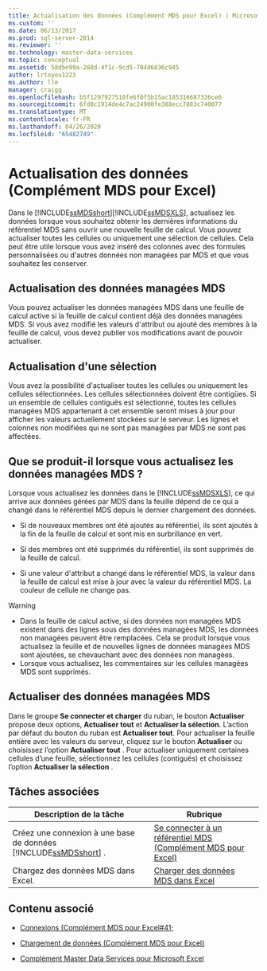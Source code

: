 ```yaml
---
title: Actualisation des données (Complément MDS pour Excel) | Microsoft Docs
ms.custom: ''
ms.date: 06/13/2017
ms.prod: sql-server-2014
ms.reviewer: ''
ms.technology: master-data-services
ms.topic: conceptual
ms.assetid: 58dbe99a-288d-4f1c-9cd5-704d6836c945
author: lrtoyou1223
ms.author: lle
manager: craigg
ms.openlocfilehash: b5f1297927510fe6f0f5b15ac185316687326ce6
ms.sourcegitcommit: 6fd8c1914de4c7ac24900fe388ecc7883c740077
ms.translationtype: MT
ms.contentlocale: fr-FR
ms.lasthandoff: 04/26/2020
ms.locfileid: "65482749"
---
```

# <a name="refreshing-data-mds-add-in-for-excel"></a>Actualisation des données (Complément MDS pour Excel)
  Dans le [!INCLUDE[ssMDSshort](../../includes/ssmdsshort-md.md)][!INCLUDE[ssMDSXLS](../../includes/ssmdsxls-md.md)], actualisez les données lorsque vous souhaitez obtenir les dernières informations du référentiel MDS sans ouvrir une nouvelle feuille de calcul. Vous pouvez actualiser toutes les cellules ou uniquement une sélection de cellules. Cela peut être utile lorsque vous avez inséré des colonnes avec des formules personnalisées ou d'autres données non managées par MDS et que vous souhaitez les conserver.  
  
## <a name="when-you-can-refresh-mds-managed-data"></a>Actualisation des données managées MDS  
 Vous pouvez actualiser les données managées MDS dans une feuille de calcul active si la feuille de calcul contient déjà des données managées MDS. Si vous avez modifié les valeurs d'attribut ou ajouté des membres à la feuille de calcul, vous devez publier vos modifications avant de pouvoir actualiser.  
  
## <a name="refreshing-a-selection"></a>Actualisation d'une sélection  
 Vous avez la possibilité d'actualiser toutes les cellules ou uniquement les cellules sélectionnées. Les cellules sélectionnées doivent être contigües. Si un ensemble de cellules contiguës est sélectionné, toutes les cellules managées MDS appartenant à cet ensemble seront mises à jour pour afficher les valeurs actuellement stockées sur le serveur. Les lignes et colonnes non modifiées qui ne sont pas managées par MDS ne sont pas affectées.  
  
## <a name="what-happens-when-you-refresh-mds-managed-data"></a>Que se produit-il lorsque vous actualisez les données managées MDS ?  
 Lorsque vous actualisez les données dans le [!INCLUDE[ssMDSXLS](../../includes/ssmdsxls-md.md)], ce qui arrive aux données gérées par MDS dans la feuille dépend de ce qui a changé dans le référentiel MDS depuis le dernier chargement des données.  
  
-   Si de nouveaux membres ont été ajoutés au référentiel, ils sont ajoutés à la fin de la feuille de calcul et sont mis en surbrillance en vert.  
  
-   Si des membres ont été supprimés du référentiel, ils sont supprimés de la feuille de calcul.  
  
-   Si une valeur d'attribut a changé dans le référentiel MDS, la valeur dans la feuille de calcul est mise à jour avec la valeur du référentiel MDS. La couleur de cellule ne change pas.  
  
> [!WARNING]
>  -   Dans la feuille de calcul active, si des données non managées MDS existent dans des lignes sous des données managées MDS, les données non managées peuvent être remplacées. Cela se produit lorsque vous actualisez la feuille et de nouvelles lignes de données managées MDS sont ajoutées, se chevauchant avec des données non managées.  
> -   Lorsque vous actualisez, les commentaires sur les cellules managées MDS sont supprimés.  
  
## <a name="how-to-refresh-mds-managed-data"></a>Actualiser des données managées MDS  
 Dans le groupe **Se connecter et charger** du ruban, le bouton **Actualiser** propose deux options, **Actualiser tout** et **Actualiser la sélection**. L’action par défaut du bouton du ruban est **Actualiser tout**. Pour actualiser la feuille entière avec les valeurs du serveur, cliquez sur le bouton **Actualiser** ou choisissez l’option **Actualiser tout** . Pour actualiser uniquement certaines cellules d’une feuille, sélectionnez les cellules (contiguës) et choisissez l’option **Actualiser la sélection** .  
  
## <a name="related-tasks"></a>Tâches associées  
  
|Description de la tâche|Rubrique|  
|----------------------|-----------|  
|Créez une connexion à une base de données [!INCLUDE[ssMDSshort](../../includes/ssmdsshort-md.md)] .|[Se connecter à un référentiel MDS &#40;Complément MDS pour Excel&#41;](connect-to-an-mds-repository-mds-add-in-for-excel.md)|  
|Chargez des données MDS dans Excel.|[Charger des données MDS dans Excel](export-data-to-excel-from-master-data-services.md)|  
  
## <a name="related-content"></a>Contenu associé  
  
-   [Connexions &#40;Complément MDS pour Excel#41;](connections-mds-add-in-for-excel.md)  
  
-   [Chargement de données &#40;Complément MDS pour Excel&#41;](overview-exporting-data-to-excel-mds-add-in-for-excel.md)  
  
-   [Complément Master Data Services pour Microsoft Excel](master-data-services-add-in-for-microsoft-excel.md)  
  
  
